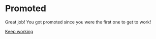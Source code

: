 # Promoted

Great job! You got promoted since you were the first one to get to work!

[Keep working](millionaire.md)
